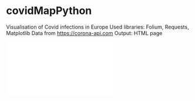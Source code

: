 # covidMapPython

Visualisation of Covid infections in Europe
Used libraries: Folium, Requests, Matplotlib
Data from https://corona-api.com
Output: HTML page

![](map.html)
